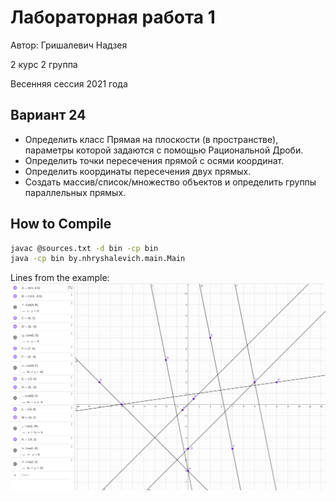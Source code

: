# Лабораторная работа 1

Автор: Гришалевич Надзея

2 курс 2 группа

Весенняя сессия 2021 года

## Вариант 24
- Определить класс Прямая на плоскости (в пространстве), параметры которой задаются с помощью Рациональной Дроби. 
- Определить точки пересечения прямой с осями координат.
- Определить координаты пересечения двух прямых.
- Создать массив/список/множество объектов и определить группы параллельных прямых.

## How to Compile
```bash
javac @sources.txt -d bin -cp bin
java -cp bin by.nhryshalevich.main.Main
```

Lines from the example:
![other/geogebra-export.png](other/geogebra-export.png)
